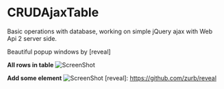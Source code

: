 # CRUDAjaxTable
Basic operations with database, working on simple jQuery ajax with Web Api 2 server side. 

Beautiful popup windows by [reveal]

<b>All rows in table</b>
![ScreenShot](http://s29.postimg.org/7y43o4xlz/All_rows.jpg)

<b>Add some element</b>
![ScreenShot](http://s13.postimg.org/qqwrwig0n/Add_Item_Img.jpg)
[reveal]: <https://github.com/zurb/reveal>
